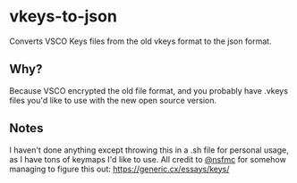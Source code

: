 # vkeys-to-json
Converts VSCO Keys files from the old vkeys format to the json format. 

## Why?
Because VSCO encrypted the old file format, and you probably have .vkeys files you'd like to use with the new open source version.

## Notes
I haven't done anything except throwing this in a .sh file for personal usage, as I have tons of keymaps I'd like to use. All credit to [@nsfmc](https://github.com/nsfmc) for somehow managing to figure this out:
https://generic.cx/essays/keys/
